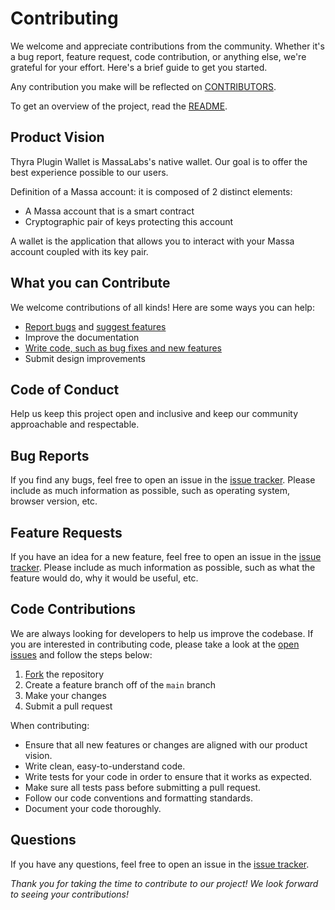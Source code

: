 
# Contributing

We welcome and appreciate contributions from the community. Whether it's a bug report, feature request,
code contribution, or anything else, we're grateful for your effort. Here's a brief guide to get you started.

Any contribution you make will be reflected on [CONTRIBUTORS](CONTRIBUTORS.md).

To get an overview of the project, read the [README](README.md).

## Product Vision

Thyra Plugin Wallet is MassaLabs's native wallet. Our goal is to offer the best experience possible to our users.

Definition of a Massa account: it is composed of 2 distinct elements:

* A Massa account that is a smart contract
* Cryptographic pair of keys protecting this account

A wallet is the application that allows you to interact with your Massa account coupled with its key pair.

## What you can Contribute

We welcome contributions of all kinds! Here are some ways you can help:

* [Report bugs](#bug-reports) and [suggest features](#feature-requests)
* Improve the documentation
* [Write code, such as bug fixes and new features](#code-contributions)
* Submit design improvements

## Code of Conduct

Help us keep this project open and inclusive and keep our community approachable and respectable.

## Bug Reports

If you find any bugs, feel free to open an issue in the
[issue tracker](https://github.com/massalabs/thyra-plugin-wallet/issues). Please include as much information as possible,
such as operating system, browser version, etc.

## Feature Requests

If you have an idea for a new feature, feel free to open an issue in the
[issue tracker](https://github.com/massalabs/thyra-plugin-wallet/issues). Please include as much information as possible,
such as what the feature would do, why it would be useful, etc.

## Code Contributions

We are always looking for developers to help us improve the codebase. If you are interested in contributing code, please
take a look at the [open issues](https://github.com/massalabs/thyra-plugin-wallet/issues) and follow the steps below:

1. [Fork](https://help.github.com/en/github/getting-started-with-github/fork-a-repo) the repository
2. Create a feature branch off of the `main` branch
3. Make your changes
4. Submit a pull request

When contributing:

* Ensure that all new features or changes are aligned with our product vision.
* Write clean, easy-to-understand code.
* Write tests for your code in order to ensure that it works as expected.
* Make sure all tests pass before submitting a pull request.
* Follow our code conventions and formatting standards.
* Document your code thoroughly.

## Questions

If you have any questions, feel free to open an issue in the
[issue tracker](https://github.com/massalabs/thyra-plugin-wallet/issues).

*Thank you for taking the time to contribute to our project! We look forward to seeing your contributions!*
